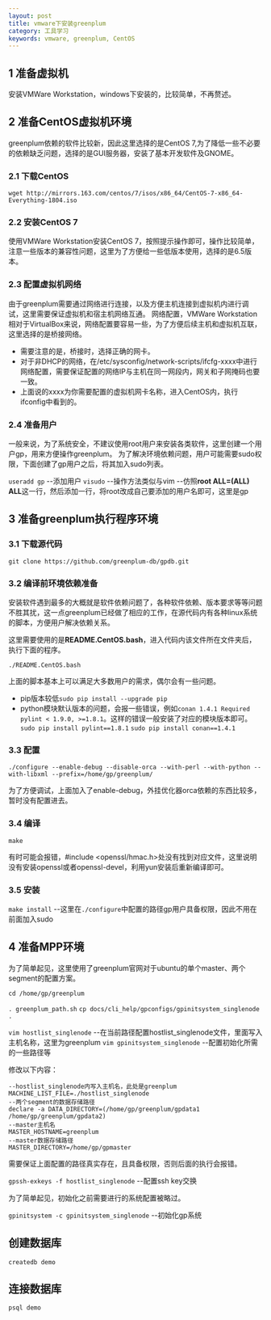 ```yaml
---
layout: post
title: vmware下安装greenplum
category: 工具学习
keywords: vmware, greenplum, CentOS
---
```


## 1 准备虚拟机

安装VMWare Workstation，windows下安装的，比较简单，不再赘述。

## 2 准备CentOS虚拟机环境

greenplum依赖的软件比较新，因此这里选择的是CentOS 7,为了降低一些不必要的依赖缺乏问题，选择的是GUI服务器，安装了基本开发软件及GNOME。

### 2.1 下载CentOS

`wget http://mirrors.163.com/centos/7/isos/x86_64/CentOS-7-x86_64-Everything-1804.iso`

### 2.2 安装CentOS 7

使用VMWare Workstation安装CentOS 7，按照提示操作即可，操作比较简单，注意一些版本的兼容性问题，这里为了方便给一些低版本使用，选择的是6.5版本。

### 2.3 配置虚拟机网络

由于greenplum需要通过网络进行连接，以及方便主机连接到虚拟机内进行调试，这里需要保证虚拟机和宿主机网络互通。
网络配置，VMWare Workstation相对于VirtualBox来说，网络配置要容易一些，为了方便后续主机和虚拟机互联，这里选择的是桥接网络。

* 需要注意的是，桥接时，选择正确的网卡。
* 对于非DHCP的网络，在/etc/sysconfig/network-scripts/ifcfg-xxxx中进行网络配置，需要保证配置的网络IP与主机在同一网段内，网关和子网掩码也要一致。
* 上面说的xxxx为你需要配置的虚拟机网卡名称，进入CentOS内，执行ifconfig中看到的。

### 2.4 准备用户

一般来说，为了系统安全，不建议使用root用户来安装各类软件，这里创建一个用户gp，用来方便操作greenplum。
为了解决环境依赖问题，用户可能需要sudo权限，下面创建了gp用户之后，将其加入sudo列表。

`useradd gp`	--添加用户
`visudo`	--操作方法类似与vim
		--仿照**root    ALL=(ALL)       ALL**这一行，然后添加一行，将root改成自己要添加的用户名即可，这里是gp

## 3 准备greenplum执行程序环境

### 3.1 下载源代码

`git clone https://github.com/greenplum-db/gpdb.git`

### 3.2 编译前环境依赖准备

安装软件遇到最多的大概就是软件依赖问题了，各种软件依赖、版本要求等等问题不胜其扰，这一点greenplum已经做了相应的工作，在源代码内有各种linux系统的脚本，方便用户解决依赖关系。

这里需要使用的是**README.CentOS.bash**，进入代码内该文件所在文件夹后，执行下面的程序。

`./README.CentOS.bash`

上面的脚本基本上可以满足大多数用户的需求，偶尔会有一些问题。

* pip版本较低`sudo pip install --upgrade pip`
* python模块默认版本的问题，会报一些错误，例如`conan 1.4.1 Required pylint < 1.9.0, >=1.8.1`。这样的错误一般安装了对应的模块版本即可。`sudo pip install pylint==1.8.1` `sudo pip install conan==1.4.1`

### 3.3 配置

`./configure --enable-debug --disable-orca --with-perl --with-python --with-libxml --prefix=/home/gp/greenplum/`

为了方便调试，上面加入了enable-debug，外挂优化器orca依赖的东西比较多，暂时没有配置进去。

### 3.4 编译

`make`

有时可能会报错，#include <openssl/hmac.h>处没有找到对应文件，这里说明没有安装openssl或者openssl-devel，利用yun安装后重新编译即可。

### 3.5 安装

`make install`		--这里在`./configure`中配置的路径gp用户具备权限，因此不用在前面加入sudo

## 4 准备MPP环境

为了简单起见，这里使用了greenplum官网对于ubuntu的单个master、两个segment的配置方案。

`cd /home/gp/greenplum`

`. greenplum_path.sh`
`cp docs/cli_help/gpconfigs/gpinitsystem_singlenode .`

`vim hostlist_singlenode`		--在当前路径配置hostlist_singlenode文件，里面写入主机名称，这里为greenplum
`vim gpinitsystem_singlenode`		--配置初始化所需的一些路径等

修改以下内容：

```
--hostlist_singlenode内写入主机名，此处是greenplum
MACHINE_LIST_FILE=./hostlist_singlenode
--两个segment的数据存储路径
declare -a DATA_DIRECTORY=(/home/gp/greenplum/gpdata1 /home/gp/greenplum/gpdata2)
--master主机名
MASTER_HOSTNAME=greenplum
--master数据存储路径
MASTER_DIRECTORY=/home/gp/gpmaster
```

需要保证上面配置的路径真实存在，且具备权限，否则后面的执行会报错。

`gpssh-exkeys -f hostlist_singlenode`			--配置ssh key交换

为了简单起见，初始化之前需要进行的系统配置被略过。

`gpinitsystem -c gpinitsystem_singlenode`		--初始化gp系统

## 创建数据库

`createdb demo`

## 连接数据库

`psql demo`
